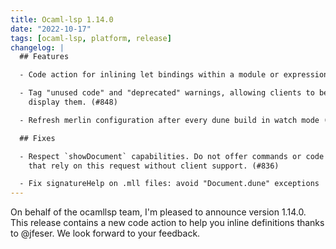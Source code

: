 ```yaml
---
title: Ocaml-lsp 1.14.0
date: "2022-10-17"
tags: [ocaml-lsp, platform, release]
changelog: |
  ## Features

  - Code action for inlining let bindings within a module or expression. (#847)

  - Tag "unused code" and "deprecated" warnings, allowing clients to better
    display them. (#848)

  - Refresh merlin configuration after every dune build in watch mode (#853)

  ## Fixes

  - Respect `showDocument` capabilities. Do not offer commands or code actions
    that rely on this request without client support. (#836)

  - Fix signatureHelp on .mll files: avoid "Document.dune" exceptions
---
```


On behalf of the ocamllsp team, I'm pleased to announce version 1.14.0. This release contains a new code action to help you inline definitions thanks to @jfeser. We look forward to your feedback.
